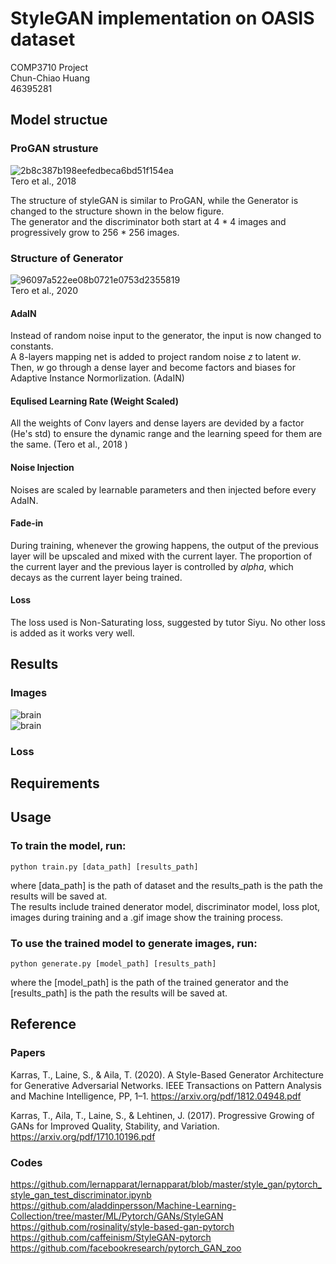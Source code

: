 # StyleGAN implementation on OASIS dataset

COMP3710 Project  
Chun-Chiao Huang  
46395281  
  
## Model structue
### ProGAN strusture
![2b8c387b198eefedbeca6bd51f154ea](https://user-images.githubusercontent.com/64058748/139537018-7c6cac0c-9caf-4d2b-9a30-b0673936e46a.png)   
    Tero et al., 2018 
  
  The structure of styleGAN is similar to ProGAN, while the Generator is changed to the structure shown in the below figure.  
  The generator and the discriminator both start at 4 * 4 images and progressively grow to 256 * 256 images.
### Structure of Generator
![96097a522ee08b0721e0753d2355819](https://user-images.githubusercontent.com/64058748/139536816-1ef0d410-bed3-4b83-95f0-920c212481c0.png)   
   Tero et al., 2020    
   #### AdaIN
   Instead of random noise input to the generator, the input is now changed to constants.   
   A 8-layers mapping net is added to project random noise *z* to latent *w*.   
   Then, *w* go through a dense layer and become factors and biases for Adaptive Instance Normorlization. (AdaIN)
   #### Equlised Learning Rate (Weight Scaled)    
   All the weights of Conv layers and dense layers are devided by a factor (He's std) to ensure the dynamic range and the learning speed for them are the same. (Tero et al., 2018 )    
   #### Noise Injection   
   Noises are scaled by learnable parameters and then injected before every AdaIN.
   #### Fade-in
   During training, whenever the growing happens, the output of the previous layer will be upscaled and mixed with the current layer.
   The proportion of the current layer and the previous layer is controlled by *alpha*, which decays as the current layer being trained.
   #### Loss
   The loss used is Non-Saturating loss, suggested by tutor Siyu.
   No other loss is added as it works very well.
## Results    
### Images   
![brain](https://user-images.githubusercontent.com/64058748/139554285-448fd16b-0111-4bdd-84af-1741ebf9a78f.png)   
![brain](https://user-images.githubusercontent.com/64058748/139554323-e2f4a66d-ce2a-4e3e-be62-798d9f2b6e86.gif)   
 

### Loss
    

## Requirements    
## Usage  
### To train the model, run:
    python train.py [data_path] [results_path]  
where [data_path] is the path of dataset and the results_path is the path the results will be saved at.  
The results include trained denerator model, discriminator model, loss plot, images during training and a .gif image show the training process.
### To use the trained model to generate images, run:
    python generate.py [model_path] [results_path]   
where the [model_path] is the path of the trained generator and the [results_path] is the path the results will be saved at.  


## Reference
### Papers
  Karras, T., Laine, S., & Aila, T. (2020). A Style-Based Generator Architecture for Generative Adversarial Networks. IEEE Transactions on Pattern Analysis and Machine Intelligence, PP, 1–1. https://arxiv.org/pdf/1812.04948.pdf

  Karras, T., Aila, T., Laine, S., & Lehtinen, J. (2017). Progressive Growing of GANs for Improved Quality, Stability, and Variation. https://arxiv.org/pdf/1710.10196.pdf

### Codes   

https://github.com/lernapparat/lernapparat/blob/master/style_gan/pytorch_style_gan_test_discriminator.ipynb
https://github.com/aladdinpersson/Machine-Learning-Collection/tree/master/ML/Pytorch/GANs/StyleGAN
https://github.com/rosinality/style-based-gan-pytorch   
https://github.com/caffeinism/StyleGAN-pytorch
https://github.com/facebookresearch/pytorch_GAN_zoo
